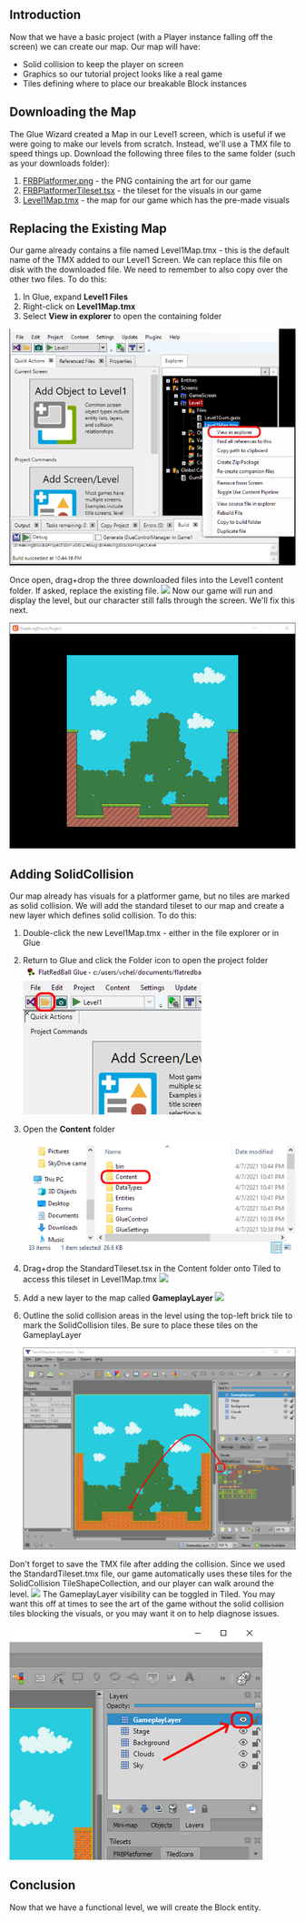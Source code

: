 ## Introduction

Now that we have a basic project (with a Player instance falling off the screen) we can create our map. Our map will have:

-   Solid collision to keep the player on screen
-   Graphics so our tutorial project looks like a real game
-   Tiles defining where to place our breakable Block instances

## Downloading the Map

The Glue Wizard created a Map in our Level1 screen, which is useful if we were going to make our levels from scratch. Instead, we'll use a TMX file to speed things up. Download the following three files to the same folder (such as your downloads folder):

1.  [FRBPlatformer.png](https://github.com/vchelaru/FlatRedBall/raw/NetStandard/Samples/Platformer/BreakingBlocks/FRBPlatformer.png) - the PNG containing the art for our game
2.  [FRBPlatformerTileset.tsx](https://github.com/vchelaru/FlatRedBall/raw/NetStandard/Samples/Platformer/BreakingBlocks/FRBPlatformerTileset.tsx) - the tileset for the visuals in our game
3.  [Level1Map.tmx](https://github.com/vchelaru/FlatRedBall/raw/NetStandard/Samples/Platformer/BreakingBlocks/Level1Map.tmx) - the map for our game which has the pre-made visuals

## Replacing the Existing Map

Our game already contains a file named Level1Map.tmx - this is the default name of the TMX added to our Level1 Screen. We can replace this file on disk with the downloaded file. We need to remember to also copy over the other two files. To do this:

1.  In Glue, expand **Level1 Files**
2.  Right-click on **Level1Map.tmx**
3.  Select **View in explorer** to open the containing folder

![](/media/2021-04-img_6074e12729024.png)

Once open, drag+drop the three downloaded files into the Level1 content folder. If asked, replace the existing file. [![](/wp-content/uploads/2021/04/2021_April_07_232506.gif)](/wp-content/uploads/2021/04/2021_April_07_232506.gif) Now our game will run and display the level, but our character still falls through the screen. We'll fix this next.

![](/media/2021-04-img_606e8fa420c15.png)

## Adding SolidCollision

Our map already has visuals for a platformer game, but no tiles are marked as solid collision. We will add the standard tileset to our map and create a new layer which defines solid collision. To do this:

1.  Double-click the new Level1Map.tmx - either in the file explorer or in Glue

2.  Return to Glue and click the Folder icon to open the project folder ![](/media/2021-03-img_6057adfc033c6.png)

3.  Open the **Content** folder

    ![](/media/2021-04-img_6074fe68b1397.png)

4.  Drag+drop the StandardTileset.tsx in the Content folder onto Tiled to access this tileset in Level1Map.tmx [![](/wp-content/uploads/2021/04/2021_April_07_234011.gif)](/wp-content/uploads/2021/04/2021_April_07_234011.gif)

5.  Add a new layer to the map called **GameplayLayer [![](/wp-content/uploads/2021/04/2021_April_07_235312.gif)](/wp-content/uploads/2021/04/2021_April_07_235312.gif)**

6.  Outline the solid collision areas in the level using the top-left brick tile to mark the SolidCollision tiles. Be sure to place these tiles on the GameplayLayer

    ![](/media/2021-04-img_606e9163bed38.png)

Don't forget to save the TMX file after adding the collision. Since we used the StandardTileset.tmx file, our game automatically uses these tiles for the SolidCollision TileShapeCollection, and our player can walk around the level. [![](/wp-content/uploads/2021/04/2021_April_07_235518.gif)](/wp-content/uploads/2021/04/2021_April_07_235518.gif) The GameplayLayer visibility can be toggled in Tiled. You may want this off at times to see the art of the game without the solid collision tiles blocking the visuals, or you may want it on to help diagnose issues.

![](/media/2021-04-img_606e92b32e2ac.png)

## Conclusion

Now that we have a functional level, we will create the Block entity.  
